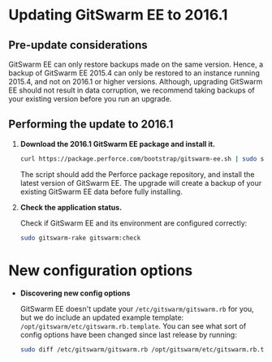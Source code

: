 # Updating GitSwarm EE to 2016.1

## Pre-update considerations

GitSwarm EE can only restore backups made on the same version. Hence, a
backup of GitSwarm EE 2015.4 can only be restored to an instance running
2015.4, and not on 2016.1 or higher versions. Although, upgrading GitSwarm
EE should not result in data corruption, we recommend taking backups of
your existing version before you run an upgrade.

## Performing the update to 2016.1

1.  **Download the 2016.1 GitSwarm EE package and install it.**

    ```bash
    curl https://package.perforce.com/bootstrap/gitswarm-ee.sh | sudo sh -
    ```

    The script should add the Perforce package repository, and install the
    latest version of GitSwarm EE. The upgrade will create a backup of your
    existing GitSwarm EE data before fully installing.

1.  **Check the application status.**

    Check if GitSwarm EE and its environment are configured correctly:

    ```bash
    sudo gitswarm-rake gitswarm:check
    ```

# New configuration options

*  **Discovering new config options**

    GitSwarm EE doesn't update your `/etc/gitswarm/gitswarm.rb` for you,
    but we do include an updated example template:
    `/opt/gitswarm/etc/gitswarm.rb.template`. You can see what sort of
    config options have been changed since last release by running:

    ```bash
    sudo diff /etc/gitswarm/gitswarm.rb /opt/gitswarm/etc/gitswarm.rb.template
    ```
